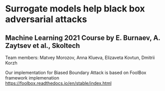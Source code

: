 # Surrogate models help black box adversarial attacks
## Machine Learning 2021 Course by E. Burnaev, A. Zaytsev et al., Skoltech

Team members: Matvey Morozov, Anna Klueva, Elizaveta Kovtun, Dmitrii Korzh

Our implementation for Biased Boundary Attack is based on FoolBox framework implemenation https://foolbox.readthedocs.io/en/stable/index.html
